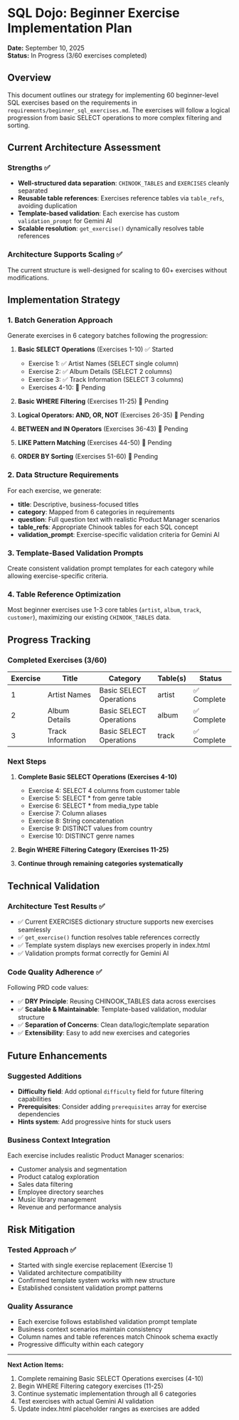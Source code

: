 # SQL Dojo: Beginner Exercise Implementation Plan

**Date:** September 10, 2025  
**Status:** In Progress (3/60 exercises completed)

## Overview

This document outlines our strategy for implementing 60 beginner-level SQL exercises based on the requirements in `requirements/beginner_sql_exercises.md`. The exercises will follow a logical progression from basic SELECT operations to more complex filtering and sorting.

## Current Architecture Assessment

### Strengths ✅
- **Well-structured data separation**: `CHINOOK_TABLES` and `EXERCISES` cleanly separated
- **Reusable table references**: Exercises reference tables via `table_refs`, avoiding duplication
- **Template-based validation**: Each exercise has custom `validation_prompt` for Gemini AI
- **Scalable resolution**: `get_exercise()` dynamically resolves table references

### Architecture Supports Scaling ✅
The current structure is well-designed for scaling to 60+ exercises without modifications.

## Implementation Strategy

### 1. Batch Generation Approach
Generate exercises in 6 category batches following the progression:

1. **Basic SELECT Operations** (Exercises 1-10) ✅ Started
   - Exercise 1: ✅ Artist Names (SELECT single column)
   - Exercise 2: ✅ Album Details (SELECT 2 columns)  
   - Exercise 3: ✅ Track Information (SELECT 3 columns)
   - Exercises 4-10: 🔄 Pending

2. **Basic WHERE Filtering** (Exercises 11-25) 🔄 Pending
3. **Logical Operators: AND, OR, NOT** (Exercises 26-35) 🔄 Pending  
4. **BETWEEN and IN Operators** (Exercises 36-43) 🔄 Pending
5. **LIKE Pattern Matching** (Exercises 44-50) 🔄 Pending
6. **ORDER BY Sorting** (Exercises 51-60) 🔄 Pending

### 2. Data Structure Requirements

For each exercise, we generate:
- **title**: Descriptive, business-focused titles
- **category**: Mapped from 6 categories in requirements
- **question**: Full question text with realistic Product Manager scenarios
- **table_refs**: Appropriate Chinook tables for each SQL concept
- **validation_prompt**: Exercise-specific validation criteria for Gemini AI

### 3. Template-Based Validation Prompts

Create consistent validation prompt templates for each category while allowing exercise-specific criteria.

### 4. Table Reference Optimization

Most beginner exercises use 1-3 core tables (`artist`, `album`, `track`, `customer`), maximizing our existing `CHINOOK_TABLES` data.

## Progress Tracking

### Completed Exercises (3/60)

| Exercise | Title | Category | Table(s) | Status |
|----------|--------|----------|----------|---------|
| 1 | Artist Names | Basic SELECT Operations | artist | ✅ Complete |
| 2 | Album Details | Basic SELECT Operations | album | ✅ Complete |
| 3 | Track Information | Basic SELECT Operations | track | ✅ Complete |

### Next Steps

1. **Complete Basic SELECT Operations (Exercises 4-10)**
   - Exercise 4: SELECT 4 columns from customer table
   - Exercise 5: SELECT * from genre table  
   - Exercise 6: SELECT * from media_type table
   - Exercise 7: Column aliases
   - Exercise 8: String concatenation
   - Exercise 9: DISTINCT values from country
   - Exercise 10: DISTINCT genre names

2. **Begin WHERE Filtering Category (Exercises 11-25)**

3. **Continue through remaining categories systematically**

## Technical Validation

### Architecture Test Results ✅
- ✅ Current EXERCISES dictionary structure supports new exercises seamlessly
- ✅ `get_exercise()` function resolves table references correctly
- ✅ Template system displays new exercises properly in index.html
- ✅ Validation prompts format correctly for Gemini AI

### Code Quality Adherence ✅
Following PRD code values:
- ✅ **DRY Principle**: Reusing CHINOOK_TABLES data across exercises
- ✅ **Scalable & Maintainable**: Template-based validation, modular structure
- ✅ **Separation of Concerns**: Clean data/logic/template separation
- ✅ **Extensibility**: Easy to add new exercises and categories

## Future Enhancements

### Suggested Additions
- **Difficulty field**: Add optional `difficulty` field for future filtering capabilities
- **Prerequisites**: Consider adding `prerequisites` array for exercise dependencies
- **Hints system**: Add progressive hints for stuck users

### Business Context Integration
Each exercise includes realistic Product Manager scenarios:
- Customer analysis and segmentation
- Product catalog exploration  
- Sales data filtering
- Employee directory searches
- Music library management
- Revenue and performance analysis

## Risk Mitigation

### Tested Approach ✅
- Started with single exercise replacement (Exercise 1)
- Validated architecture compatibility
- Confirmed template system works with new structure
- Established consistent validation prompt patterns

### Quality Assurance
- Each exercise follows established validation prompt template
- Business context scenarios maintain consistency
- Column names and table references match Chinook schema exactly
- Progressive difficulty within each category

---

**Next Action Items:**
1. Complete remaining Basic SELECT Operations exercises (4-10)
2. Begin WHERE Filtering category exercises (11-25)
3. Continue systematic implementation through all 6 categories
4. Test exercises with actual Gemini AI validation
5. Update index.html placeholder ranges as exercises are added